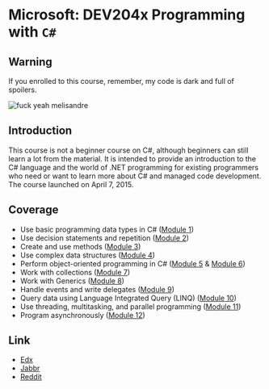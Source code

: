 # Microsoft: DEV204x Programming with `C#`

## Warning

If you enrolled to this course, remember, my code is dark and full of spoilers.

![fuck yeah melisandre](http://31.media.tumblr.com/tumblr_lylbjmCZYm1qjfad9o1_500.gif)

## Introduction

This course is not a beginner course on C#, although beginners can still learn a lot from the material.  It is intended to provide an introduction to the C# language and the world of .NET programming for existing programmers who need or want to learn more about C# and managed code development. The course launched on April 7, 2015.

## Coverage

* Use basic programming data types in C# ([Module 1][1])
* Use decision statements and repetition ([Module 2][2])
* Create and use methods ([Module 3][3])
* Use complex data structures ([Module 4][4])
* Perform object-oriented programming in C# ([Module 5][5] & [Module 6][6])
* Work with collections ([Module 7][7])
* Work with Generics ([Module 8][8])
* Handle events and write delegates ([Module 9][9])
* Query data using Language Integrated Query (LINQ) ([Module 10][10])
* Use threading, multitasking, and parallel programming ([Module 11][11])
* Program asynchronously ([Module 12][12])

[1]: https://github.com/aloisdg/edX/blob/master/edX/Module1/Program.cs
[2]: https://github.com/aloisdg/edX/blob/master/edX/Module2/Program.cs
[3]: https://github.com/aloisdg/edX/blob/master/edX/Module3/Program.cs
[4]: https://github.com/aloisdg/edX/blob/master/edX/Module4/Program.cs
[5]: https://github.com/aloisdg/edX/blob/master/edX/Module5/Program.cs
[6]: https://github.com/aloisdg/edX/blob/master/edX/Module6/Program.cs
[7]: https://github.com/aloisdg/edX/blob/master/edX/Module7/Program.cs
[8]: https://github.com/aloisdg/edX/blob/master/edX/Module8/Program.cs
[9]: https://github.com/aloisdg/edX/blob/master/edX/Module9/MainWindow.xaml.cs
[10]: https://github.com/aloisdg/edX/blob/master/edX/ModuleA/ModuleA.md
[11]: https://github.com/aloisdg/edX/blob/master/edX/ModuleB/MainWindow.xaml.cs
[12]: https://github.com/aloisdg/edX/blob/master/edX/ModuleC/MainWindow.xaml.cs

## Link

* [Edx](https://www.edx.org/)
* [Jabbr](https://jabbr.net/#/rooms/edxProgrammingcSharp)
* [Reddit](http://www.reddit.com/r/EdX_CSharp/)
